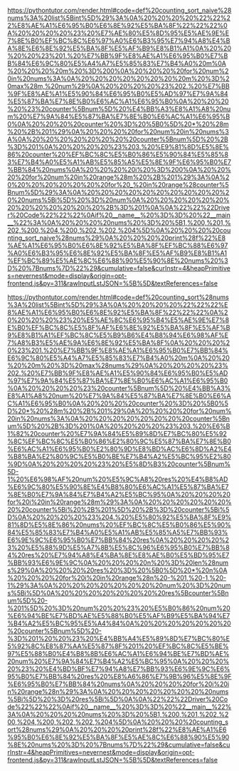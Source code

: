 <!--
    File: counting_sort.md
    Created Time: 2024-01-05
    Author: ikiwi (ikiwicc@gmail.com)
--->

<!-- [file]{counting_sort}-[class]{}-[func]{counting_sort_naive} -->
https://pythontutor.com/render.html#code=def%20counting_sort_naive%28nums%3A%20list%5Bint%5D%29%3A%0A%20%20%20%20%22%22%22%E8%AE%A1%E6%95%B0%E6%8E%92%E5%BA%8F%22%22%22%0A%20%20%20%20%23%20%E7%AE%80%E5%8D%95%E5%AE%9E%E7%8E%B0%EF%BC%8C%E6%97%A0%E6%B3%95%E7%94%A8%E4%BA%8E%E6%8E%92%E5%BA%8F%E5%AF%B9%E8%B1%A1%0A%20%20%20%20%23%201.%20%E7%BB%9F%E8%AE%A1%E6%95%B0%E7%BB%84%E6%9C%80%E5%A4%A7%E5%85%83%E7%B4%A0%20m%0A%20%20%20%20m%20%3D%200%0A%20%20%20%20for%20num%20in%20nums%3A%0A%20%20%20%20%20%20%20%20m%20%3D%20max%28m,%20num%29%0A%20%20%20%20%23%202.%20%E7%BB%9F%E8%AE%A1%E5%90%84%E6%95%B0%E5%AD%97%E7%9A%84%E5%87%BA%E7%8E%B0%E6%AC%A1%E6%95%B0%0A%20%20%20%20%23%20counter%5Bnum%5D%20%E4%BB%A3%E8%A1%A8%20num%20%E7%9A%84%E5%87%BA%E7%8E%B0%E6%AC%A1%E6%95%B0%0A%20%20%20%20counter%20%3D%20%5B0%5D%20*%20%28m%20%2B%201%29%0A%20%20%20%20for%20num%20in%20nums%3A%0A%20%20%20%20%20%20%20%20counter%5Bnum%5D%20%2B%3D%201%0A%20%20%20%20%23%203.%20%E9%81%8D%E5%8E%86%20counter%20%EF%BC%8C%E5%B0%86%E5%90%84%E5%85%83%E7%B4%A0%E5%A1%AB%E5%85%A5%E5%8E%9F%E6%95%B0%E7%BB%84%20nums%0A%20%20%20%20i%20%3D%200%0A%20%20%20%20for%20num%20in%20range%28m%20%2B%201%29%3A%0A%20%20%20%20%20%20%20%20for%20_%20in%20range%28counter%5Bnum%5D%29%3A%0A%20%20%20%20%20%20%20%20%20%20%20%20nums%5Bi%5D%20%3D%20num%0A%20%20%20%20%20%20%20%20%20%20%20%20i%20%2B%3D%201%0A%0A%22%22%22Driver%20Code%22%22%22%0Aif%20__name__%20%3D%3D%20%22__main__%22%3A%0A%20%20%20%20nums%20%3D%20%5B1,%200,%201,%202,%200,%204,%200,%202,%202,%204%5D%0A%20%20%20%20counting_sort_naive%28nums%29%0A%20%20%20%20print%28f%22%E8%AE%A1%E6%95%B0%E6%8E%92%E5%BA%8F%EF%BC%88%E6%97%A0%E6%B3%95%E6%8E%92%E5%BA%8F%E5%AF%B9%E8%B1%A1%EF%BC%89%E5%AE%8C%E6%88%90%E5%90%8E%20nums%20%3D%20%7Bnums%7D%22%29&cumulative=false&curInstr=4&heapPrimitives=nevernest&mode=display&origin=opt-frontend.js&py=311&rawInputLstJSON=%5B%5D&textReferences=false

<!-- [file]{counting_sort}-[class]{}-[func]{counting_sort} -->
https://pythontutor.com/render.html#code=def%20counting_sort%28nums%3A%20list%5Bint%5D%29%3A%0A%20%20%20%20%22%22%22%E8%AE%A1%E6%95%B0%E6%8E%92%E5%BA%8F%22%22%22%0A%20%20%20%20%23%20%E5%AE%8C%E6%95%B4%E5%AE%9E%E7%8E%B0%EF%BC%8C%E5%8F%AF%E6%8E%92%E5%BA%8F%E5%AF%B9%E8%B1%A1%EF%BC%8C%E5%B9%B6%E4%B8%94%E6%98%AF%E7%A8%B3%E5%AE%9A%E6%8E%92%E5%BA%8F%0A%20%20%20%20%23%201.%20%E7%BB%9F%E8%AE%A1%E6%95%B0%E7%BB%84%E6%9C%80%E5%A4%A7%E5%85%83%E7%B4%A0%20m%0A%20%20%20%20m%20%3D%20max%28nums%29%0A%20%20%20%20%23%202.%20%E7%BB%9F%E8%AE%A1%E5%90%84%E6%95%B0%E5%AD%97%E7%9A%84%E5%87%BA%E7%8E%B0%E6%AC%A1%E6%95%B0%0A%20%20%20%20%23%20counter%5Bnum%5D%20%E4%BB%A3%E8%A1%A8%20num%20%E7%9A%84%E5%87%BA%E7%8E%B0%E6%AC%A1%E6%95%B0%0A%20%20%20%20counter%20%3D%20%5B0%5D%20*%20%28m%20%2B%201%29%0A%20%20%20%20for%20num%20in%20nums%3A%0A%20%20%20%20%20%20%20%20counter%5Bnum%5D%20%2B%3D%201%0A%20%20%20%20%23%203.%20%E6%B1%82%20counter%20%E7%9A%84%E5%89%8D%E7%BC%80%E5%92%8C%EF%BC%8C%E5%B0%86%E2%80%9C%E5%87%BA%E7%8E%B0%E6%AC%A1%E6%95%B0%E2%80%9D%E8%BD%AC%E6%8D%A2%E4%B8%BA%E2%80%9C%E5%B0%BE%E7%B4%A2%E5%BC%95%E2%80%9D%0A%20%20%20%20%23%20%E5%8D%B3%20counter%5Bnum%5D-1%20%E6%98%AF%20num%20%E5%9C%A8%20res%20%E4%B8%AD%E6%9C%80%E5%90%8E%E4%B8%80%E6%AC%A1%E5%87%BA%E7%8E%B0%E7%9A%84%E7%B4%A2%E5%BC%95%0A%20%20%20%20for%20i%20in%20range%28m%29%3A%0A%20%20%20%20%20%20%20%20counter%5Bi%20%2B%201%5D%20%2B%3D%20counter%5Bi%5D%0A%20%20%20%20%23%204.%20%E5%80%92%E5%BA%8F%E9%81%8D%E5%8E%86%20nums%20%EF%BC%8C%E5%B0%86%E5%90%84%E5%85%83%E7%B4%A0%E5%A1%AB%E5%85%A5%E7%BB%93%E6%9E%9C%E6%95%B0%E7%BB%84%20res%0A%20%20%20%20%23%20%E5%88%9D%E5%A7%8B%E5%8C%96%E6%95%B0%E7%BB%84%20res%20%E7%94%A8%E4%BA%8E%E8%AE%B0%E5%BD%95%E7%BB%93%E6%9E%9C%0A%20%20%20%20n%20%3D%20len%28nums%29%0A%20%20%20%20res%20%3D%20%5B0%5D%20*%20n%0A%20%20%20%20for%20i%20in%20range%28n%20-%201,%20-1,%20-1%29%3A%0A%20%20%20%20%20%20%20%20num%20%3D%20nums%5Bi%5D%0A%20%20%20%20%20%20%20%20res%5Bcounter%5Bnum%5D%20-%201%5D%20%3D%20num%20%20%23%20%E5%B0%86%20num%20%E6%94%BE%E7%BD%AE%E5%88%B0%E5%AF%B9%E5%BA%94%E7%B4%A2%E5%BC%95%E5%A4%84%0A%20%20%20%20%20%20%20%20counter%5Bnum%5D%20-%3D%201%20%20%23%20%E4%BB%A4%E5%89%8D%E7%BC%80%E5%92%8C%E8%87%AA%E5%87%8F%201%20%EF%BC%8C%E5%BE%97%E5%88%B0%E4%B8%8B%E6%AC%A1%E6%94%BE%E7%BD%AE%20num%20%E7%9A%84%E7%B4%A2%E5%BC%95%0A%20%20%20%20%23%20%E4%BD%BF%E7%94%A8%E7%BB%93%E6%9E%9C%E6%95%B0%E7%BB%84%20res%20%E8%A6%86%E7%9B%96%E5%8E%9F%E6%95%B0%E7%BB%84%20nums%0A%20%20%20%20for%20i%20in%20range%28n%29%3A%0A%20%20%20%20%20%20%20%20nums%5Bi%5D%20%3D%20res%5Bi%5D%0A%0A%22%22%22Driver%20Code%22%22%22%0Aif%20__name__%20%3D%3D%20%22__main__%22%3A%0A%20%20%20%20nums%20%3D%20%5B1,%200,%201,%202,%200,%204,%200,%202,%202,%204%5D%0A%20%20%20%20counting_sort%28nums%29%0A%20%20%20%20print%28f%22%E8%AE%A1%E6%95%B0%E6%8E%92%E5%BA%8F%E5%AE%8C%E6%88%90%E5%90%8E%20nums%20%3D%20%7Bnums%7D%22%29&cumulative=false&curInstr=4&heapPrimitives=nevernest&mode=display&origin=opt-frontend.js&py=311&rawInputLstJSON=%5B%5D&textReferences=false
